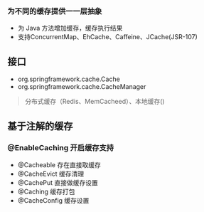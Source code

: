 ### 为不同的缓存提供⼀一层抽象
- 为 Java 方法增加缓存，缓存执⾏结果
- 支持ConcurrentMap、EhCache、Caffeine、JCache(JSR-107)
## 接⼝
- org.springframework.cache.Cache
- org.springframework.cache.CacheManager
  
>分布式缓存（Redis、MemCacheed）、本地缓存()

## 基于注解的缓存
### @EnableCaching 开启缓存支持
- @Cacheable  存在直接取缓存
- @CacheEvict  缓存清理
- @CachePut    直接做缓存设置
- @Caching     缓存打包
- @CacheConfig  缓存设置


